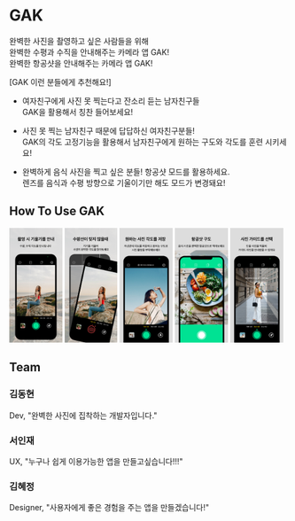 # GAK
완벽한 사진을 촬영하고 싶은 사람들을 위해<br> 
완벽한 수평과 수직을 안내해주는 카메라 앱 GAK!<br>
완벽한 항공샷을 안내해주는 카메라 앱 GAK!

[GAK 이런 분들에게 추천해요!]

- 여자친구에게 사진 못 찍는다고 잔소리 듣는 남자친구들<br>
 GAK을 활용해서 칭찬 들어보세요!

- 사진 못 찍는 남자친구 때문에 답답하신 여자친구분들!<br>
   GAK의 각도 고정기능을 활용해서 남자친구에게 원하는 구도와 각도를 훈련 시키세요!

- 완벽하게 음식 사진을 찍고 싶은 분들! 항공샷 모드를 활용하세요.<br>
   렌즈를 음식과 수평 방향으로 기울이기만 해도 모드가 변경돼요!

 ## How To Use GAK
 <img src="Sandbox/GitHubImage/6.5ver_screenshot01.png" width="19%" title="px(픽셀) 크기 설정" alt="RubberDuck"> <img 
src="Sandbox/GitHubImage/6.5ver_screenshot02.png" width="19%" title="px(픽셀) 크기 설정" alt="RubberDuck"> <img 
src="Sandbox/GitHubImage/6.5ver_screenshot03.png" width="19%" title="px(픽셀) 크기 설정" alt="RubberDuck"> <img 
src="Sandbox/GitHubImage/6.5ver_screenshot04.png" width="19%" title="px(픽셀) 크기 설정" alt="RubberDuck"> <img 
src="Sandbox/GitHubImage/6.5ver_screenshot05.png" width="19%" title="px(픽셀) 크기 설정" alt="RubberDuck">
 
 
## Team

### 김동현
Dev, "완벽한 사진에 집착하는 개발자입니다."

### 서인재
UX, "누구나 쉽게 이용가능한 앱을 만들고싶습니다!!!" 

### 김혜정
Designer, "사용자에게 좋은 경험을 주는 앱을 만들겠습니다!"
